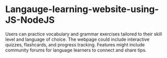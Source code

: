 # Langauge-learning-website-using-JS-NodeJS
Users can practice vocabulary and grammar exercises tailored to their skill level and language of choice. The webpage could include interactive quizzes, flashcards, and progress tracking. Features might include community forums for language learners to connect and share tips. 
